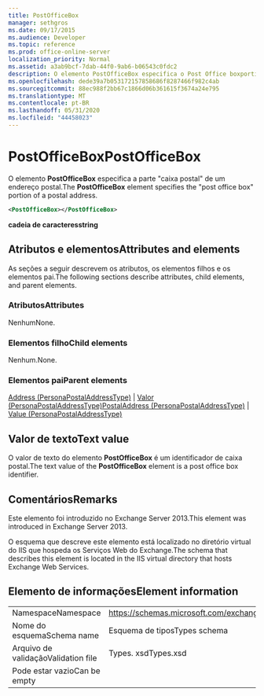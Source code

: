 ```yaml
---
title: PostOfficeBox
manager: sethgros
ms.date: 09/17/2015
ms.audience: Developer
ms.topic: reference
ms.prod: office-online-server
localization_priority: Normal
ms.assetid: a3ab9bcf-7dab-44f0-9ab6-b06543c0fdc2
description: O elemento PostOfficeBox especifica o Post Office boxportion de um endereço postal.
ms.openlocfilehash: dede39a7b053172157858686f8287466f982c4ab
ms.sourcegitcommit: 88ec988f2bb67c1866d06b361615f3674a24e795
ms.translationtype: MT
ms.contentlocale: pt-BR
ms.lasthandoff: 05/31/2020
ms.locfileid: "44458023"
---
```

# <a name="postofficebox"></a><span data-ttu-id="d2116-103">PostOfficeBox</span><span class="sxs-lookup"><span data-stu-id="d2116-103">PostOfficeBox</span></span>

<span data-ttu-id="d2116-104">O elemento **PostOfficeBox** especifica a parte "caixa postal" de um endereço postal.</span><span class="sxs-lookup"><span data-stu-id="d2116-104">The **PostOfficeBox** element specifies the "post office box" portion of a postal address.</span></span> 
  
```XML
<PostOfficeBox></PostOfficeBox>
```

 <span data-ttu-id="d2116-105">**cadeia de caracteres**</span><span class="sxs-lookup"><span data-stu-id="d2116-105">**string**</span></span>
## <a name="attributes-and-elements"></a><span data-ttu-id="d2116-106">Atributos e elementos</span><span class="sxs-lookup"><span data-stu-id="d2116-106">Attributes and elements</span></span>

<span data-ttu-id="d2116-107">As seções a seguir descrevem os atributos, os elementos filhos e os elementos pai.</span><span class="sxs-lookup"><span data-stu-id="d2116-107">The following sections describe attributes, child elements, and parent elements.</span></span>
  
### <a name="attributes"></a><span data-ttu-id="d2116-108">Atributos</span><span class="sxs-lookup"><span data-stu-id="d2116-108">Attributes</span></span>

<span data-ttu-id="d2116-109">Nenhum</span><span class="sxs-lookup"><span data-stu-id="d2116-109">None.</span></span>
  
### <a name="child-elements"></a><span data-ttu-id="d2116-110">Elementos filho</span><span class="sxs-lookup"><span data-stu-id="d2116-110">Child elements</span></span>

<span data-ttu-id="d2116-111">Nenhum.</span><span class="sxs-lookup"><span data-stu-id="d2116-111">None.</span></span>
  
### <a name="parent-elements"></a><span data-ttu-id="d2116-112">Elementos pai</span><span class="sxs-lookup"><span data-stu-id="d2116-112">Parent elements</span></span>

<span data-ttu-id="d2116-113">[Address (PersonaPostalAddressType)](postaladdress-personapostaladdresstype.md)  |  [Valor (PersonaPostalAddressType)](value-personapostaladdresstype.md)</span><span class="sxs-lookup"><span data-stu-id="d2116-113">[PostalAddress (PersonaPostalAddressType)](postaladdress-personapostaladdresstype.md) | [Value (PersonaPostalAddressType)](value-personapostaladdresstype.md)</span></span>
  
## <a name="text-value"></a><span data-ttu-id="d2116-114">Valor de texto</span><span class="sxs-lookup"><span data-stu-id="d2116-114">Text value</span></span>

<span data-ttu-id="d2116-115">O valor de texto do elemento **PostOfficeBox** é um identificador de caixa postal.</span><span class="sxs-lookup"><span data-stu-id="d2116-115">The text value of the **PostOfficeBox** element is a post office box identifier.</span></span> 
  
## <a name="remarks"></a><span data-ttu-id="d2116-116">Comentários</span><span class="sxs-lookup"><span data-stu-id="d2116-116">Remarks</span></span>

<span data-ttu-id="d2116-117">Este elemento foi introduzido no Exchange Server 2013.</span><span class="sxs-lookup"><span data-stu-id="d2116-117">This element was introduced in Exchange Server 2013.</span></span>
  
<span data-ttu-id="d2116-118">O esquema que descreve este elemento está localizado no diretório virtual do IIS que hospeda os Serviços Web do Exchange.</span><span class="sxs-lookup"><span data-stu-id="d2116-118">The schema that describes this element is located in the IIS virtual directory that hosts Exchange Web Services.</span></span>
  
## <a name="element-information"></a><span data-ttu-id="d2116-119">Elemento de informações</span><span class="sxs-lookup"><span data-stu-id="d2116-119">Element information</span></span>

|||
|:-----|:-----|
|<span data-ttu-id="d2116-120">Namespace</span><span class="sxs-lookup"><span data-stu-id="d2116-120">Namespace</span></span>  <br/> |https://schemas.microsoft.com/exchange/services/2006/types  <br/> |
|<span data-ttu-id="d2116-121">Nome do esquema</span><span class="sxs-lookup"><span data-stu-id="d2116-121">Schema name</span></span>  <br/> |<span data-ttu-id="d2116-122">Esquema de tipos</span><span class="sxs-lookup"><span data-stu-id="d2116-122">Types schema</span></span>  <br/> |
|<span data-ttu-id="d2116-123">Arquivo de validação</span><span class="sxs-lookup"><span data-stu-id="d2116-123">Validation file</span></span>  <br/> |<span data-ttu-id="d2116-124">Types. xsd</span><span class="sxs-lookup"><span data-stu-id="d2116-124">Types.xsd</span></span>  <br/> |
|<span data-ttu-id="d2116-125">Pode estar vazio</span><span class="sxs-lookup"><span data-stu-id="d2116-125">Can be empty</span></span>  <br/> ||
   

